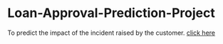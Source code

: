 # Loan-Approval-Prediction-Project
To predict the impact of the incident raised by the customer.
[click here](https://share.streamlit.io/navnathsatre/loan-approval-prediction-project/main/LoanApprovalPredictionDeployment.py)
